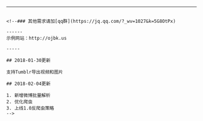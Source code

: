 <!--# OJBK视频解析网站搭建教程
1. 首先安装Python。linux自带了python，windows请自行下载python。推荐Centos7/Python2.7
2. 这时候，pip应该可以用了。如果不行，linux请按下面的命令安装pip：
    `wget https://bootstrap.pypa.io/get-pip.py && python get-pip.py`
3. `/root`目录下解压/git clone下源码:`git clone https://github.com/tangrela/ojbk_jiexi.git`
4. 安装依赖库：`cd ojbk_jiexi && pip install -r requirement.txt`
5. 创建一个`logs`目录: `mkdir logs`
6. 创建数据库：`mv config.sample.py config.py && python rebuildDB.py`
7. 安装`redis`：建议先安装宝塔，然后直接用宝塔安装redis(ps.必须安装redis)
8. 网站目录下运行：`gunicorn -w4 -b 0.0.0.0:5000 run:app`

<!--然后访问 ip:5000 试试
如果不能访问，看看防火墙是否开了5000端口？-->

------

<!--## 以上都是基本的安装。
### 修改域名
`config.py`中：

    - `domain`：是你的网站域名，用于显示在前端

    - `mm2`：恋恋影视的最新域名

    - `porn91`：91porn的域名-->

<!--### 如果你需要使用MySQL
修改`config.py`：注释第六行 第五行开头#去掉，修改`user`、`passwd`、`database`-->

<!--### 配置自启动
1. 修改`supervisord.conf`，将`directory`修改为脚本根目录
2. echo "supervisord -c 网站根目录/supervisord.conf" >> /etc/rc.d/rc.local
3. chmod +x /etc/rc.d/rc.local-->

<!--### 配置nginx
修改nginx配置文件，添加`server`
```
server {
        listen       80;
        server_name t.v4s0.us; #域名
        charset utf-8;

        access_log  /www/wwwlogs/t.v4s0.us.log;

        location / {
        proxy_pass http://127.0.0.1:5000;
        proxy_redirect off;
        proxy_set_header Host $host:80;
        proxy_set_header X-Real-IP $remote_addr;
        proxy_set_header X-Forwarded-For $proxy_add_x_forwarded_for;
        }
        location /(images|javascript|js|css|flash|media|static)/ {
                root /root/tumblr_clawer/app/static; #目录修改好
                expires 1d;
        }

        #error_page  404              /404.html;

        # redirect server error pages to the static page /50x.html
        #
        error_page   500 502 503 504  /50x.html;
        location = /50x.html {
            root   html;-->
   <!--}-->

  <!--}-->
```

<!--### 其他需求请加[qq群](https://jq.qq.com/?_wv=1027&k=5G8OtPx)

------
示例网站：http://ojbk.us

-----

## 2018-01-30更新

支持Tumblr导出视频和图片

## 2018-02-04更新

1. 新增微博批量解析
2. 优化爬虫
3. 上线1.0反爬虫策略
-->
